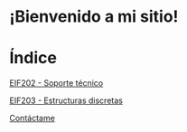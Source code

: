 # ¡Bienvenido a mi sitio!

# Índice

[EIF202 - Soporte técnico](eif202.md)

[EIF203 - Estructuras discretas]()

[Contáctame](./contacto.md)